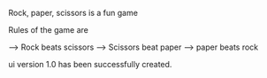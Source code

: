 Rock, paper, scissors is a fun game

Rules of the game are 

--> Rock beats scissors 
--> Scissors beat paper
--> paper beats rock

ui version 1.0 has been successfully created.